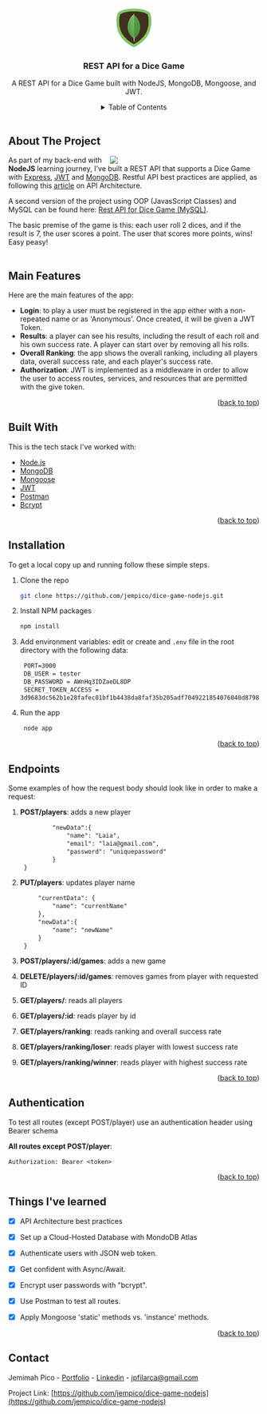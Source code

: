 <div id="top"></div>


<!-- PROJECT LOGO -->
<br />
<div align="center">
  <a href="https://github.com/jempico/dice-game-nodejs">
    <img src="src/images/mongodb.png" alt="Logo" width="80" height="80">
  </a>
  <h3 align="center">REST API for a Dice Game</h3>

  <p align="center">
    A REST API for a Dice Game built with NodeJS, MongoDB, Mongoose, and JWT.
    <br />
  </p>

  <!-- TABLE OF CONTENTS -->
<details>
  <summary>Table of Contents</summary>
  <ol>
    <li><a href="#about-the-project">About The Project</a></li>
    <li><a href="#main-features">Main Features</a></li>
    <li><a href="#built-with">Built With</a></li>
    <li><a href="#installation">Installation</a></li>
    <li><a href="#endpoints">Endpoints</a></li>
    <li><a href="#authentication">Authentication</a></li>
    <li><a href="#things-ive-learned">Things I've Learned</a></li>
    <li><a href="#contact">Contact</a></li>
  </ol>
</details>
</div>


</br>

<!-- ABOUT THE PROJECT -->
## About The Project

<img align="right" width="300" src="https://user-images.githubusercontent.com/25463174/146230752-caa2de57-fdd5-4eac-9573-cf31e8978d7d.gif">

As part of my back-end with <b>NodeJS</b> learning journey, I've built a REST API that supports a Dice Game with <a href="https://expressjs.com/">Express</a>, <a href="https://jwt.io/introduction">JWT</a> and <a href="https://www.mongodb.com/">MongoDB</a>. Restful API best practices are applied, as following this <a href="https://abdulrwahab.medium.com/api-architecture-best-practices-for-designing-rest-apis-bf907025f5f">article</a> on API Architecture.

A second version of the project using OOP (JavasScript Classes) and MySQL can be found here: <a href="https://github.com/jempico/dice-game-nodejs-mysql">Rest API for Dice Game (MySQL)</a>.

The basic premise of the game is this: each user roll 2 dices, and if the result is 7, the user scores a point. The user that scores more points, wins! Easy peasy! 
</br>
</br>


## Main Features

Here are the main features of the app:
* <b>Login</b>: to play a user must be registered in the app either with a non-repeated name or as 'Anonymous'. Once created, it will be given a JWT Token. 
* <b>Results</b>: a player can see his results, including the result of each roll and his own success rate. A player can start over by removing all his rolls.
* <b>Overall Ranking</b>: the app shows the overall ranking, including all players data, overall success rate, and each player's success rate.
* <b>Authorization</b>: JWT is implemented as a middleware in order to allow the user to access routes, services, and resources that are permitted with the give token.


<p align="right">(<a href="#top">back to top</a>)</p>



## Built With

This is the tech stack I've worked with:

* [Node.js](https://nodejs.dev/)
* [MongoDB](https://www.mongodb.com/)
* [Mongoose](https://mongoosejs.com/)
* [JWT](https://jwt.io/introduction)
* [Postman](https://www.postman.com/) 
* [Bcrypt](https://www.npmjs.com/package/bcrypt)


<p align="right">(<a href="#top">back to top</a>)</p>



<!-- GETTING STARTED -->
## Installation

To get a local copy up and running follow these simple steps.

1. Clone the repo
   ```sh
   git clone https://github.com/jempico/dice-game-nodejs.git
   ```
2. Install NPM packages
   ```sh
   npm install
   ```
3. Add environment variables: edit or create and `.env` file in the root directory with the following data: 
   ```
    PORT=3000
    DB_USER = tester
    DB_PASSWORD = AWnHq3IDZaeDL8DP
    SECRET_TOKEN_ACCESS = 3d9683dc562b1e28fafec01bf1b4438da8faf35b205adf7049221854076040d879882ebd9c900f71dbf18352d08ae363c5f0f3eacabe40892f0777e9f27f0e93
   ```
4. Run the app
   ```sh
    node app
   ```


<p align="right">(<a href="#top">back to top</a>)</p>

<!-- Endpoints  -->
## Endpoints

Some examples of how the request body should look like in order to make a request:

1. <b>POST/players</b>: adds a new player
   ``` {
            "newData":{
                "name": "Laia",
                "email": "laia@gmail.com",
                "password": "uniquepassword"
            }
    }
   ```

2. <b>PUT/players</b>:  updates player name 
   ```     {
        "currentData": {
            "name": "currentName"
        },
        "newData":{
            "name": "newName"
        }
    }
   ```
3. <b>POST/players/:id/games</b>:  adds a new game
4. <b>DELETE/players/:id/games</b>:  removes games from player with requested ID
5. <b>GET/players/</b>: reads all players
6. <b>GET/players/:id</b>: reads player by id
7. <b>GET/players/ranking</b>: reads ranking and overall success rate
8. <b>GET/players/ranking/loser</b>: reads player with lowest success rate
9. <b>GET/players/ranking/winner</b>: reads player with highest success rate

<p align="right">(<a href="#top">back to top</a>)</p>


<!-- Authentication  -->
## Authentication

To test all routes (except POST/player) use an authentication header using Bearer schema

<b>All routes except POST/player</b>:
```
Authorization: Bearer <token> 
```
<p align="right">(<a href="#top">back to top</a>)</p>


## Things I've learned

- [x] API Architecture best practices
- [x] Set up a Cloud-Hosted Database with MondoDB Atlas
- [x] Authenticate users with JSON web token.
- [x] Get confident with Async/Await.
- [x] Encrypt user passwords with "bcrypt".
- [x] Use Postman to test all routes.
- [x] Apply Mongoose 'static' methods vs. 'instance' methods.


<p align="right">(<a href="#top">back to top</a>)</p>




<!-- CONTACT -->
## Contact

Jemimah Pico - [Portfolio](https://jempico.com) - [Linkedin](http://linkedin.com/in/jempico) - jpfilarca@gmail.com 

Project Link: [https://github.com/jempico/dice-game-nodejs](https://github.com/jempico/dice-game-nodejs)
